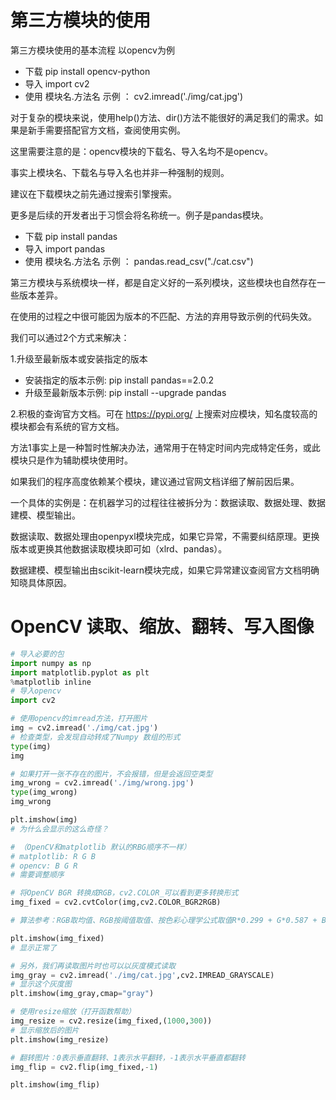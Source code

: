 
# 第三方模块的使用

第三方模块使用的基本流程 以opencv为例
 
- 下载 pip install opencv-python
- 导入 import cv2
- 使用 模块名.方法名 示例 ： cv2.imread('./img/cat.jpg')

对于复杂的模块来说，使用help()方法、dir()方法不能很好的满足我们的需求。如果是新手需要搭配官方文档，查阅使用实例。


这里需要注意的是：opencv模块的下载名、导入名均不是opencv。

事实上模块名、下载名与导入名也并非一种强制的规则。


建议在下载模块之前先通过搜索引擎搜索。


更多是后续的开发者出于习惯会将名称统一。例子是pandas模块。

- 下载 pip install pandas
- 导入 import pandas
- 使用 模块名.方法名 示例 ： pandas.read_csv("./cat.csv")


第三方模块与系统模块一样，都是自定义好的一系列模块，这些模块也自然存在一些版本差异。

在使用的过程之中很可能因为版本的不匹配、方法的弃用导致示例的代码失效。

我们可以通过2个方式来解决：

1.升级至最新版本或安装指定的版本

- 安装指定的版本示例: pip install pandas==2.0.2
- 升级至最新版本示例: pip install --upgrade pandas

2.积极的查询官方文档。可在 https://pypi.org/ 上搜索对应模块，知名度较高的模块都会有系统的官方文档。

方法1事实上是一种暂时性解决办法，通常用于在特定时间内完成特定任务，或此模块只是作为辅助模块使用时。

如果我们的程序高度依赖某个模块，建议通过官网文档详细了解前因后果。

一个具体的实例是：在机器学习的过程往往被拆分为：数据读取、数据处理、数据建模、模型输出。

数据读取、数据处理由openpyxl模块完成，如果它异常，不需要纠结原理。更换版本或更换其他数据读取模块即可如（xlrd、pandas）。

数据建模、模型输出由scikit-learn模块完成，如果它异常建议查阅官方文档明确知晓具体原因。


# OpenCV 读取、缩放、翻转、写入图像


```python 
# 导入必要的包
import numpy as np
import matplotlib.pyplot as plt
%matplotlib inline
# 导入opencv
import cv2

# 使用opencv的imread方法，打开图片
img = cv2.imread('./img/cat.jpg')
# 检查类型，会发现自动转成了Numpy 数组的形式
type(img)
img
```


```python 
# 如果打开一张不存在的图片，不会报错，但是会返回空类型
img_wrong = cv2.imread('./img/wrong.jpg')
type(img_wrong)
img_wrong
```


```python 
plt.imshow(img)
# 为什么会显示的这么奇怪？
```


```python 
# （OpenCV和matplotlib 默认的RBG顺序不一样）
# matplotlib: R G B
# opencv: B G R
# 需要调整顺序

# 将OpenCV BGR 转换成RGB，cv2.COLOR_可以看到更多转换形式
img_fixed = cv2.cvtColor(img,cv2.COLOR_BGR2RGB)

# 算法参考：RGB取均值、RGB按阈值取值、按色彩心理学公式取值R*0.299 + G*0.587 + B*0.114 = Gray

plt.imshow(img_fixed)
# 显示正常了
```


```python 
# 另外，我们再读取图片时也可以以灰度模式读取
img_gray = cv2.imread('./img/cat.jpg',cv2.IMREAD_GRAYSCALE)
# 显示这个灰度图
plt.imshow(img_gray,cmap="gray")
```


```python 
# 使用resize缩放（打开函数帮助）
img_resize = cv2.resize(img_fixed,(1000,300))
# 显示缩放后的图片
plt.imshow(img_resize)
```


```python 
# 翻转图片：0表示垂直翻转、1表示水平翻转，-1表示水平垂直都翻转
img_flip = cv2.flip(img_fixed,-1)
```


```python 
plt.imshow(img_flip)
```

